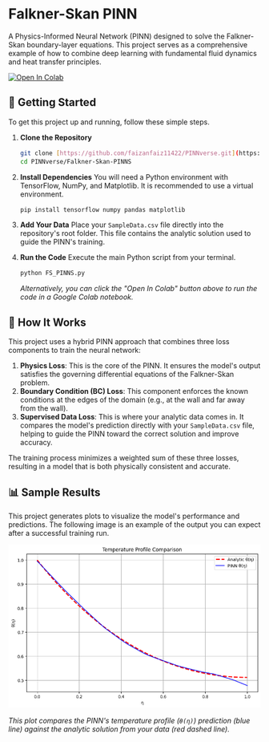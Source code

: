 # Falkner-Skan PINN

A Physics-Informed Neural Network (PINN) designed to solve the Falkner-Skan boundary-layer equations. This project serves as a comprehensive example of how to combine deep learning with fundamental fluid dynamics and heat transfer principles.

[![Open In Colab](https://colab.research.google.com/assets/colab-badge.svg)](https://colab.research.google.com/drive/1kDYqmtj8o0sYbS_xzuM3eNzSXGVqAgN3?usp=sharing)

## 🚀 Getting Started

To get this project up and running, follow these simple steps.

1.  **Clone the Repository**
    ```bash
    git clone [https://github.com/faizanfaiz11422/PINNverse.git](https://github.com/faizanfaiz11422/PINNverse.git)
    cd PINNverse/Falkner-Skan-PINNS
    ```

2.  **Install Dependencies**
    You will need a Python environment with TensorFlow, NumPy, and Matplotlib. It is recommended to use a virtual environment.
    ```bash
    pip install tensorflow numpy pandas matplotlib
    ```

3.  **Add Your Data**
    Place your `SampleData.csv` file directly into the repository's root folder. This file contains the analytic solution used to guide the PINN's training.

4.  **Run the Code**
    Execute the main Python script from your terminal.
    ```bash
    python FS_PINNS.py
    ```
    *Alternatively, you can click the "Open In Colab" button above to run the code in a Google Colab notebook.*

## 🧠 How It Works

This project uses a hybrid PINN approach that combines three loss components to train the neural network:

1.  **Physics Loss**: This is the core of the PINN. It ensures the model's output satisfies the governing differential equations of the Falkner-Skan problem.
2.  **Boundary Condition (BC) Loss**: This component enforces the known conditions at the edges of the domain (e.g., at the wall and far away from the wall).
3.  **Supervised Data Loss**: This is where your analytic data comes in. It compares the model's prediction directly with your `SampleData.csv` file, helping to guide the PINN toward the correct solution and improve accuracy.

The training process minimizes a weighted sum of these three losses, resulting in a model that is both physically consistent and accurate.

## 📊 Sample Results

This project generates plots to visualize the model's performance and predictions. The following image is an example of the output you can expect after a successful training run.

![Temperature Profile Comparison](https://github.com/faizanfaiz11422/PINNverse/blob/53f86d9e16b588476dd1ee29552adbd837f273ee/Falkner-Skan-PINNS/Result.png)

*This plot compares the PINN's temperature profile (`θ(η)`) prediction (blue line) against the analytic solution from your data (red dashed line).*
